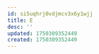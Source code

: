 ```yaml
---
id: si5uqhrj0vdjmcv3x6y1wjj
title: E
desc: ''
updated: 1750309352449
created: 1750309352449
---
```


